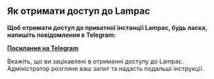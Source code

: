 ## Як отримати доступ до Lampac

**Щоб отримати доступ до приватної інстанції Lampac, будь ласка, напишіть повідомлення в Telegram:**

**[Посилання на Telegram](https://t.me/migor1103)**

Вкажіть, що ви зацікавлені в отриманні доступу до Lampac. Адміністратор розгляне ваш запит та надасть подальші інструкції.
